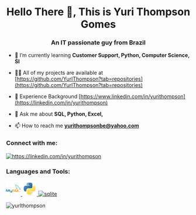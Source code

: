 <h1 align="center">Hello There 👋, This is Yuri Thompson Gomes</h1>
<h3 align="center">An IT passionate guy from Brazil</h3>

- 🌱 I’m currently learning **Customer Support, Python, Computer Science, SI**

- 👨‍💻 All of my projects are available at [https://github.com/YurlThompson?tab=repositories](https://github.com/YurlThompson?tab=repositories)

- 📄 Experience Background [https://www.linkedin.com/in/yurithompson](https://linkedin.com/in/yurithompson)

- 💬 Ask me about **SQL, Python, Excel,**

- 📫 How to reach me **yurithompsonbe@yahoo.com**

<h3 align="left">Connect with me:</h3>
<p align="left">
<a href="https://linkedin.com/in/yurithompson" target="blank"><img align="center" src="https://raw.githubusercontent.com/rahuldkjain/github-profile-readme-generator/master/src/images/icons/Social/linked-in-alt.svg" alt="https://linkedin.com/in/yurithompson" height="30" width="40" /></a>


<h3 align="left">Languages and Tools:</h3>
<p align="left"> <a href="https://www.mysql.com/" target="_blank" rel="noreferrer"> <img  src="https://raw.githubusercontent.com/devicons/devicon/master/icons/mysql/mysql-original-wordmark.svg" alt="mysql" width="40" height="40"/> </a> <a href="https://www.python.org" target="_blank" rel="noreferrer"> <img src="https://raw.githubusercontent.com/devicons/devicon/master/icons/python/python-original.svg" alt="python" width="40" height="40"/> </a> <a href="https://www.sqlite.org/" target="_blank" rel="noreferrer"> <img src="https://www.vectorlogo.zone/logos/sqlite/sqlite-icon.svg" alt="sqlite" width="40" height="40"/> </a> </p>

<p><img align="center" src="https://github-readme-stats-sigma-five.vercel.app/api/top-langs?username=yurlthompson&theme=react&line_height=40&hide=css" alt="yurlthompson" /></p>
